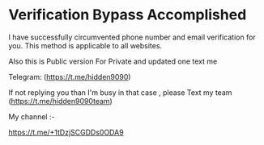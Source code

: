# Verification Bypass Accomplished 
I have successfully circumvented phone number and email verification for you. This method is applicable to all websites. 
 
Also this is Public version For Private and updated one text me   
   
Telegram: (https://t.me/hidden9090)      
 
If not replying you than I'm busy in that case , please Text my team (https://t.me/hidden9090team)

My channel :- 
 
https://t.me/+1tDzjSCGDDs0ODA9
       
 
